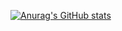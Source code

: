 [![Anurag's GitHub stats](https://github-readme-stats.vercel.app/api?username=Joonas45&hide=stars&show_icons=true&theme=onedark)](https://github.com/anuraghazra/github-readme-stats)

<!--
**Joonas45/Joonas45** is a ✨ _special_ ✨ repository because its `README.md` (this file) appears on your GitHub profile.

Here are some ideas to get you started:

- 🔭 I’m currently working on ...
- 🌱 I’m currently learning ...
- 👯 I’m looking to collaborate on ...
- 🤔 I’m looking for help with ...
- 💬 Ask me about ...
- 📫 How to reach me: ...
- 😄 Pronouns: ...
- ⚡ Fun fact: ...
-->
